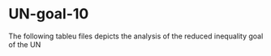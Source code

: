 # UN-goal-10
The following tableu files depicts the analysis of the reduced inequality goal of the UN
